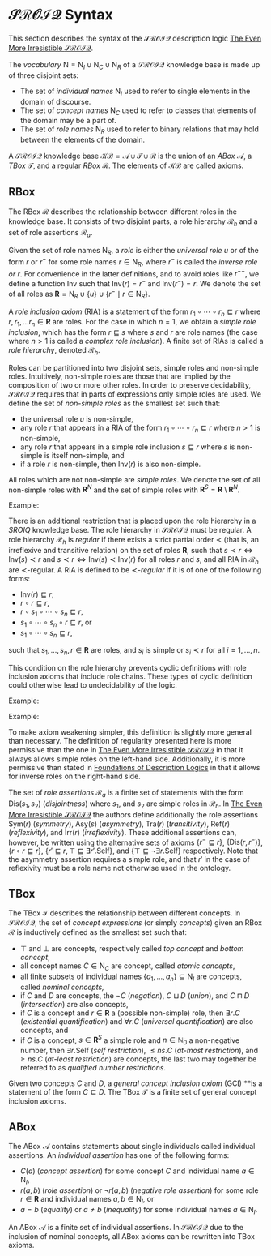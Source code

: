 # $\mathcal{SROIQ}$ Syntax

This section describes the syntax of the $\mathcal{SROIQ}$ description logic [The Even More Irresistible $\mathcal{SROIQ}$](../../../Reading%20List/The%20Even%20More%20Irresistible%20$%20mathcal%7BSROIQ%7D$.md).

The *vocabulary* $\mathrm{N} = \mathrm{N}_I \cup \mathrm{N}_C \cup \mathrm{N}_R$ of a $\mathcal{SROIQ}$ knowledge base is made up of three disjoint sets:

- The set of *individual names* $\mathrm{N}_I$ used to refer to single elements in the domain of discourse.
- The set of *concept names* $\mathrm{N}_C$ used to refer to classes that elements of the domain may be a part of.
- The set of *role names* $\mathrm{N}_R$ used to refer to binary relations that may hold between the elements of the domain.

A $\mathcal{SROIQ}$ knowledge base $\mathcal{KB} = \mathcal{A} \cup \mathcal{T} \cup \mathcal{R}$ is the union of an *ABox* $\mathcal{A}$, a *TBox* $\mathcal{T}$, and a regular *RBox* $\mathcal{R}$. The elements of $\mathcal{KB}$ are called axioms.

## RBox

The RBox $\mathcal{R}$ describes the relationship between different roles in the knowledge base. It consists of two disjoint parts, a role hierarchy $\mathcal{R}_h$ and a set of role assertions $\mathcal{R}_a$.

Given the set of role names $\mathrm{N}_R$, a *role* is either the *universal role* $u$ or of the form $r$ or $r^-$ for some role names $r \in \mathrm{N}_R$, where $r^-$ is called the *inverse role or* $r$. For convenience in the latter definitions, and to avoid roles like $r^{--}$, we define a function $\mathrm{Inv}$ such that $\mathrm{Inv}(r) = r^-$ and $\mathrm{Inv}(r^-) = r$. We denote the set of all roles as $\mathbf{R} = \mathrm{N}_R \cup \{ u \} \cup \{ r^- \mid r \in \mathrm{N}_R \}$.

A *role inclusion axiom* (RIA) is a statement of the form $r_1 \circ \cdots \circ r_n \sqsubseteq r$ where $r, r_1, \dots r_n \in \mathbf{R}$ are roles. For the case in which $n = 1$, we obtain a *simple role inclusion*, which has the form $r \sqsubseteq s$ where $s$ and $r$ are role names (the case where $n > 1$ is called a *complex role inclusion*). A finite set of RIAs is called a *role hierarchy*, denoted $\mathcal{R}_h$.

Roles can be partitioned into two disjoint sets, simple roles and non-simple roles. Intuitively, non-simple roles are those that are implied by the composition of two or more other roles. In order to preserve decidability, $\mathcal{SROIQ}$ requires that in parts of expressions only simple roles are used. We define the set of *non-simple roles* as the smallest set such that:

- the universal role $u$ is non-simple,
- any role $r$ that appears in a RIA of the form $r_1 \circ \cdots \circ r_n \sqsubseteq r$ where $n > 1$ is non-simple,
- any role $r$ that appears in a simple role inclusion $s \sqsubseteq r$ where $s$ is non-simple is itself non-simple, and
- if a role $r$ is non-simple, then $\mathrm{Inv}(r)$ is also non-simple.

All roles which are not non-simple are *simple roles*. We denote the set of all non-simple roles with $\mathbf{R}^N$ and the set of simple roles with $\mathbf{R}^S = \mathbf{R} \setminus \mathbf{R}^N$.

Example:

There is an additional restriction that is placed upon the role hierarchy in a $SROIQ$ knowledge base. The role hierarchy in $\mathcal{SROIQ}$ must be regular. A role hierarchy $\mathcal{R}_h$ is *regular* if there exists a strict partial order $\prec$ (that is, an irreflexive and transitive relation) on the set of roles $\mathbf{R}$, such that $s \prec r \iff \mathrm{Inv}(s) \prec r$ and $s \prec r \iff \mathrm{Inv}(s) \prec \mathrm{Inv}(r)$ for all roles $r$ and $s$, and all RIA in $\mathcal{R}_h$ are $\prec$-regular. A RIA is defined to be $\prec$*-regular* if it is of one of the following forms:

- $\mathrm{Inv}(r) \sqsubseteq r$,
- $r \circ r \sqsubseteq r$,
- $r \circ s_1 \circ \cdots \circ s_n \sqsubseteq r$,
- $s_1 \circ \cdots \circ s_n \circ r \sqsubseteq r$, or
- $s_1 \circ \cdots \circ s_n \sqsubseteq r$,

such that $s_1, \dots, s_n, r \in \mathbf{R}$ are roles, and $s_i$ is simple or $s_i \prec r$ for all $i = 1, \dots, n$.

This condition on the role hierarchy prevents cyclic definitions with role inclusion axioms that include role chains. These types of cyclic definition could otherwise lead to undecidability of the logic.

Example:

Example:

To make axiom weakening simpler, this definition is slightly more general than necessary. The definition of regularity presented here is more permissive than the one in [The Even More Irresistible $\mathcal{SROIQ}$](../../../Reading%20List/The%20Even%20More%20Irresistible%20$%20mathcal%7BSROIQ%7D$.md) in that it always allows simple roles on the left-hand side. Additionally, it is more permissive than stated in [Foundations of Description Logics](../../../Reading%20List/Foundations%20of%20Description%20Logics.md) in that it allows for inverse roles on the right-hand side. 

The set of *role assertions* $\mathcal{R}_a$ is a finite set of statements with the form $\mathrm{Dis}(s_1, s_2)$ (*disjointness*) where $s_1$, and $s_2$ are simple roles in $\mathcal{R}_h$. In [The Even More Irresistible $\mathcal{SROIQ}$](../../../Reading%20List/The%20Even%20More%20Irresistible%20$%20mathcal%7BSROIQ%7D$.md) the authors define additionally the role assertions $\mathrm{Sym}(r)$ (*symmetry*), $\mathrm{Asy}(s)$ (*asymmetry*), $\mathrm{Tra}(r)$ (*transitivity*), $\mathrm{Ref}(r)$ (*reflexivity*), and $\mathrm{Irr}(r)$ (*irreflexivity*). These additional assertions can, however, be written using the alternative sets of axioms $\{ r^- \sqsubseteq r \}$, $\{ \mathrm{Dis}(r, r^-) \}$, $\{ r \circ r \sqsubseteq r \}$, $\{ r' \sqsubseteq r , \top \sqsubseteq \exists r'. \mathrm{Self} \}$, and $\{ \top \sqsubseteq \lnot \exists r . \mathrm{Self} \}$ respectively. Note that the asymmetry assertion requires a simple role, and that $r'$ in the case of reflexivity must be a role name not otherwise used in the ontology.

## TBox

The TBox $\mathcal{T}$ describes the relationship between different concepts. In $\mathcal{SROIQ}$, the set of *concept expressions* (or simply *concepts*) given an RBox $\mathcal{R}$ is inductively defined as the smallest set such that:

- $\top$ and $\bot$ are concepts, respectively called *top concept* and *bottom concept*,
- all concept names $C \in \mathrm{N}_C$ are concept, called *atomic concepts*,
- all finite subsets of individual names $\{ a_1, \dots, a_n \} \subseteq \mathrm{N}_I$ are concepts, called *nominal concepts,*
- if $C$ and $D$ are concepts, the $\lnot C$ (*negation*), $C \sqcup D$ (*union*), and $C \sqcap D$ (*intersection*) are also concepts,
- if $C$ is a concept and $r \in \mathbf{R}$ a (possible non-simple) role, then $\exists r . C$ (*existential quantification*) and $\forall r . C$ (*universal quantification*) are also concepts, and
- if $C$ is a concept, $s \in \mathbf{R}^S$ a simple role and $n \in \mathbb{N}_0$ a non-negative number, then $\exists r . \mathrm{Self}$ (*self restriction*), $\leq n s . C$ (*at-most restriction*), and $\geq n s. C$ (*at-least restriction*) are concepts, the last two may together be referred to as *qualified number restrictions.*

Given two concepts $C$ and $D$, a *general concept inclusion axiom* (GCI) **is a statement of the form $C \sqsubseteq D$. The TBox $\mathcal{T}$ is a finite set of general concept inclusion axioms.

## ABox

The ABox $\mathcal{A}$ contains statements about single individuals called individual assertions. An *individual assertion* has one of the following forms:

- $C(a)$ (*concept assertion*) for some concept $C$ and individual name $a \in \mathrm{N}_I$,
- $r(a, b)$ (*role assertion*) or $\lnot r (a, b)$ (*negative role assertion*) for some role $r \in \mathbf{R}$ and individual names $a, b \in \mathrm{N}_I$, or
- $a = b$ (*equality*) or $a \not = b$ (*inequality*) for some individual names $a \in \mathrm{N}_I$.

An ABox $\mathcal{A}$ is a finite set of individual assertions. In $\mathcal{SROIQ}$ due to the inclusion of nominal concepts, all ABox axioms can be rewritten into TBox axioms.
